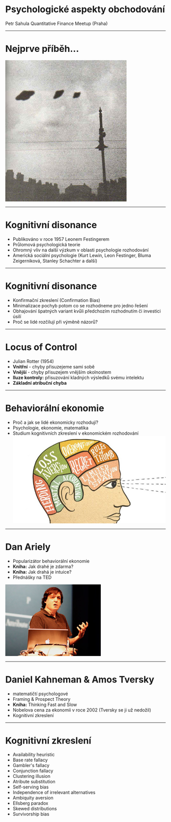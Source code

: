 # Psychologické aspekty obchodování
Petr Sahula
Quantitative Finance Meetup (Praha)

---

# Nejprve příběh...
![Aliens](./pictures/aliens.jpg)

---

# Kognitivní disonance
 - Publikováno v roce 1957 Leonem Festingerem
 - Průlomová psychologická teorie
 - Ohromný vliv na další výzkum v oblasti psychologie rozhodování
 - Americká sociální psychologie (Kurt Lewin, Leon Festinger, Bluma Zeigerniková, Stanley Schachter a další)

---

# Kognitivní disonance
 - Konfirmační zkreslení (Confirmation Bias)
 - Minimalizace pochyb potom co se rozhodneme pro jedno řešení
 - Obhajování špatných variant kvůli předchozím rozhodnutím či investici úsilí
 - Proč se lidé rozčilují při výměně názorů?

---

# Locus of Control
 - Julian Rotter (1954)
 - **Vnitřní** - chyby přisuzejeme sami sobě
 - **Vnější** - chyby přisuzejem vnějším okolnostem
 - **Iluze kontroly:** přisuzování kladných výsledků svému intelektu
 - **Základní atribuční chyba**

---

# Behaviorální ekonomie
 - Proč a jak se lidé ekonomicky rozhodují?
 - Psychologie, ekonomie, matematika
 - Studium kognitivních zkreslení v ekonomickém rozhodování
![Behavioral Economics](./pictures/behavioral-economics.jpeg)

---

# Dan Ariely
 - Popularizátor behaviorální ekonomie
 - **Kniha:** Jak drahé je zdarma?
 - **Kniha:** Jak drahá je intuice?
 - Přednášky na TED


![Dan Ariely](./pictures/dan-ariely.jpeg)

---

# Daniel Kahneman & Amos Tversky
 - matematičtí psychologové
 - Framing & Prospect Theory
 - **Kniha:** Thinking Fast and Slow
 - Nobelova cena za ekonomii v roce 2002 (Tversky se ji už nedožil)
 - Kognitivní zkreslení

---

# Kognitivní zkreslení
  - Availability heuristic
  - Base rate fallacy
  - Gambler's fallacy
  - Conjunction fallacy
  - Clustering illusion
  - Atribute substitution
  - Self-serving bias
  - Independence of irrelevant alternatives
  - Ambiquity aversion
  - Ellsberg paradox
  - Skewed distributions
  - Survivorship bias
